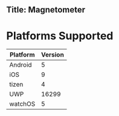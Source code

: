 Title: Magnetometer
---
# Platforms Supported
|Platform|Version|
|--------|-------|
|Android|5|
|iOS|9|
|tizen|4|
|UWP|16299|
|watchOS|5|